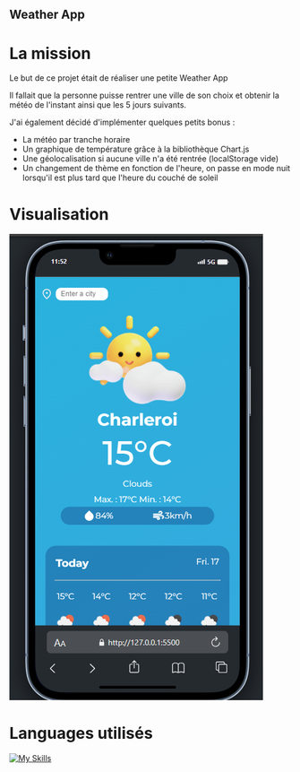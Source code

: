 ## Weather App

# La mission

Le but de ce projet était de réaliser une petite Weather App

Il fallait que la personne puisse rentrer une ville de son choix et obtenir la météo de l'instant ainsi que les 5 jours suivants.

J'ai également décidé d'implémenter quelques petits bonus : 
- La météo par tranche horaire
- Un graphique de température grâce à la bibliothèque Chart.js
- Une géolocalisation si aucune ville n'a été rentrée (localStorage vide)
- Un changement de thème en fonction de l'heure, on passe en mode nuit lorsqu'il est plus tard que l'heure du couché de soleil

# Visualisation

![alt text](image.png)

# Languages utilisés

[![My Skills](https://skillicons.dev/icons?i=js,html,css,sass)](https://skillicons.dev)

